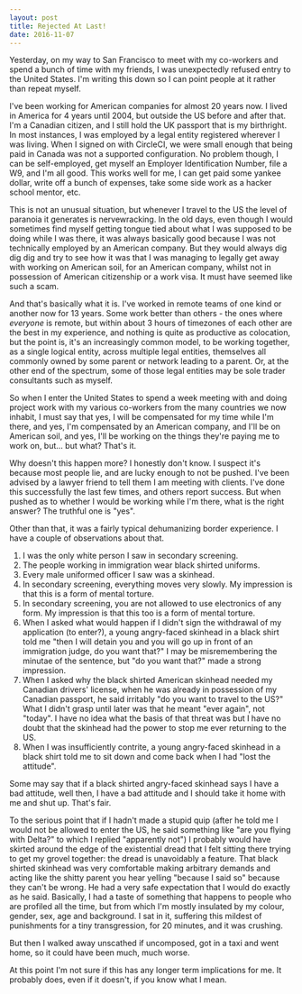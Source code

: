 ```yaml
---
layout: post
title: Rejected At Last!
date: 2016-11-07
---
```


Yesterday, on my way to San Francisco to meet with my co-workers and spend a bunch of time with my friends, I was unexpectedly refused entry to the United States. I'm writing this down so I can point people at it rather than repeat myself.

I've been working for American companies for almost 20 years now. I lived in America for 4 years until 2004, but outside the US before and after that. I'm a Canadian citizen, and I still hold the UK passport that is my birthright. In most instances, I was employed by a legal entity registered wherever I was living. When I signed on with CircleCI, we were small enough that being paid in Canada was not a supported configuration. No problem though, I can be self-employed, get myself an Employer Identification Number, file a W9, and I'm all good. This works well for me, I can get paid some yankee dollar, write off a bunch of expenses, take some side work as a hacker school mentor, etc.

This is not an unusual situation, but whenever I travel to the US the level of paranoia it generates is nervewracking. In the old days, even though I would sometimes find myself getting tongue tied about what I was supposed to be doing while I was there, it was always basically good because I was not technically employed by an American company. But they would always dig dig dig and try to see how it was that I was managing to legally get away with working on American soil, for an American company, whilst not in possession of American citizenship or a work visa. It must have seemed like such a scam.

And that's basically what it is. I've worked in remote teams of one kind or another now for 13 years. Some work better than others - the ones where *everyone* is remote, but within about 3 hours of timezones of each other are the best in my experience, and nothing is quite as productive as colocation, but the point is, it's an increasingly common model, to be working together, as a single logical entity, across multiple legal entities, themselves all commonly owned by some parent or network leading to a parent. Or, at the other end of the spectrum, some of those legal entities may be sole trader consultants such as myself.

So when I enter the United States to spend a week meeting with and doing project work with my various co-workers from the many countries we now inhabit, I must say that yes, I will be compensated for my time while I'm there, and yes, I'm compensated by an American company, and I'll be on American soil, and yes, I'll be working on the things they're paying me to work on, but... but what? That's it.

Why doesn't this happen more? I honestly don't know. I suspect it's because most people lie, and are lucky enough to not be pushed. I've been advised by a lawyer friend to tell them I am meeting with clients. I've done this successfully the last few times, and others report success. But when pushed as to whether I would be working while I'm there, what is the right answer? The truthful one is "yes".

Other than that, it was a fairly typical dehumanizing border experience. I have a couple of observations about that.

1. I was the only white person I saw in secondary screening.
2. The people working in immigration wear black shirted uniforms.
3. Every male uniformed officer I saw was a skinhead.
4. In secondary screening, everything moves very slowly. My impression is that this is a form of mental torture.
5. In secondary screening, you are not allowed to use electronics of any form. My impression is that this too is a form of mental torture.
6. When I asked what would happen if I didn't sign the withdrawal of my application (to enter?), a young angry-faced skinhead in a black shirt told me "then I will detain you and you will go up in front of an immigration judge, do you want that?" I may be misremembering the minutae of the sentence, but "do you want that?" made a strong impression.
7. When I asked why the black shirted American skinhead needed my Canadian drivers' license, when he was already in possession of my Canadian passport, he said irritably "do you want to travel to the US?" What I didn't grasp until later was that he meant "ever again", not "today". I have no idea what the basis of that threat was but I have no doubt that the skinhead had the power to stop me ever returning to the US.
8. When I was insufficiently contrite, a young angry-faced skinhead in a black shirt told me to sit down and come back when I had "lost the attitude".

Some may say that if a black shirted angry-faced skinhead says I have a bad attitude, well then, I have a bad attitude and I should take it home with me and shut up. That's fair.

To the serious point that if I hadn't made a stupid quip (after he told me I would not be allowed to enter the US, he said something like "are you flying with Delta?" to which I replied "apparently not") I probably would have skirted around the edge of the existential dread that I felt sitting there trying to get my grovel together: the dread is unavoidably a feature. That black shirted skinhead was very comfortable making arbitrary demands and acting like the shitty parent you hear yelling "because I said so" because they can't be wrong. He had a very safe expectation that I would do exactly as he said. Basically, I had a taste of something that happens to people who are profiled all the time, but from which I'm mostly insulated by my colour, gender, sex, age and background. I sat in it, suffering this mildest of punishments for a tiny transgression, for 20 minutes, and it was crushing.

But then I walked away unscathed if uncomposed, got in a taxi and went home, so it could have been much, much worse.

At this point I'm not sure if this has any longer term implications for me. It probably does, even if it doesn't, if you know what I mean.
